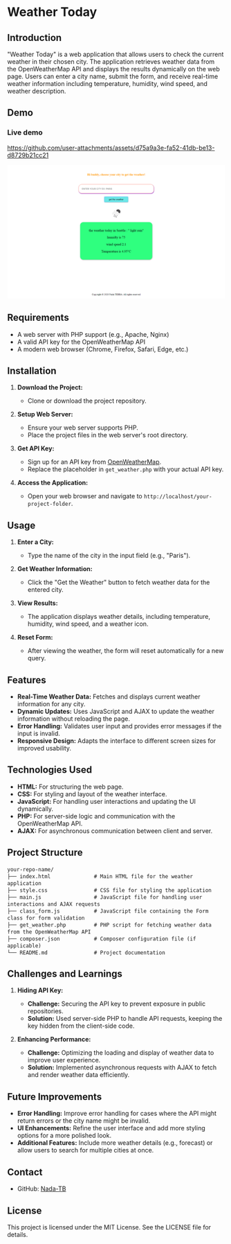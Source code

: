 # Weather Today

## Introduction

"Weather Today" is a web application that allows users to check the current weather in their chosen city. The application retrieves weather data from the OpenWeatherMap API and displays the results dynamically on the web page. Users can enter a city name, submit the form, and receive real-time weather information including temperature, humidity, wind speed, and weather description.

## Demo
### Live demo
https://github.com/user-attachments/assets/d75a9a3e-fa52-41db-be13-d8729b21cc21

![Weather Today Demo](https://github.com/Nada-TB/weather-today-application-/blob/master/Weather_Today.png)


## Requirements

- A web server with PHP support (e.g., Apache, Nginx)
- A valid API key for the OpenWeatherMap API
- A modern web browser (Chrome, Firefox, Safari, Edge, etc.)

## Installation

1. **Download the Project:**
   - Clone or download the project repository.

2. **Setup Web Server:**
   - Ensure your web server supports PHP.
   - Place the project files in the web server's root directory.

3. **Get API Key:**
   - Sign up for an API key from [OpenWeatherMap](https://openweathermap.org/api).
   - Replace the placeholder in `get_weather.php` with your actual API key.

4. **Access the Application:**
   - Open your web browser and navigate to `http://localhost/your-project-folder`.

## Usage

1. **Enter a City:**
   - Type the name of the city in the input field (e.g., "Paris").

2. **Get Weather Information:**
   - Click the "Get the Weather" button to fetch weather data for the entered city.

3. **View Results:**
   - The application displays weather details, including temperature, humidity, wind speed, and a weather icon.

4. **Reset Form:**
   - After viewing the weather, the form will reset automatically for a new query.

## Features

- **Real-Time Weather Data:** Fetches and displays current weather information for any city.
- **Dynamic Updates:** Uses JavaScript and AJAX to update the weather information without reloading the page.
- **Error Handling:** Validates user input and provides error messages if the input is invalid.
- **Responsive Design:** Adapts the interface to different screen sizes for improved usability.

## Technologies Used

- **HTML:** For structuring the web page.
- **CSS:** For styling and layout of the weather interface.
- **JavaScript:** For handling user interactions and updating the UI dynamically.
- **PHP:** For server-side logic and communication with the OpenWeatherMap API.
- **AJAX:** For asynchronous communication between client and server.

## Project Structure

```plaintext
your-repo-name/
├── index.html              # Main HTML file for the weather application
├── style.css               # CSS file for styling the application
├── main.js                 # JavaScript file for handling user interactions and AJAX requests
├── class_form.js           # JavaScript file containing the Form class for form validation
├── get_weather.php         # PHP script for fetching weather data from the OpenWeatherMap API
├── composer.json           # Composer configuration file (if applicable)
└── README.md               # Project documentation
```

## Challenges and Learnings

1. **Hiding API Key:**
   - **Challenge:** Securing the API key to prevent exposure in public repositories.
   - **Solution:** Used server-side PHP to handle API requests, keeping the key hidden from the client-side code.

2. **Enhancing Performance:**
   - **Challenge:** Optimizing the loading and display of weather data to improve user experience.
   - **Solution:** Implemented asynchronous requests with AJAX to fetch and render weather data efficiently.

## Future Improvements

- **Error Handling:** Improve error handling for cases where the API might return errors or the city name might be invalid.
- **UI Enhancements:** Refine the user interface and add more styling options for a more polished look.
- **Additional Features:** Include more weather details (e.g., forecast) or allow users to search for multiple cities at once.

## Contact

- GitHub: [Nada-TB](https://github.com/Nada-TB)

## License
This project is licensed under the MIT License. See the LICENSE file for details.





